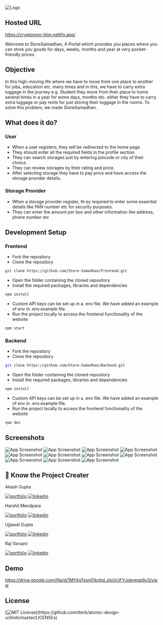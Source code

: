 ![Logo](https://res.cloudinary.com/connect-x/image/upload/v1649589432/Logo_j9js3h.png)

## Hosted URL

https://cryptomon-iiitm.netlify.app/

Welcome to StoreSamadhan, A Portal which provides you places where you can store you goods for days, weeks, months and year at very pocket-friendly prices.

## Objective

In this high-moving life where we have to move from one place to another for jobs, education etc. many times and in this, we have to carry extra luggage in the journey e.g. Student they move from their place to home several times in a year for some days, months etc. either they have to carry extra luggage or pay rents for just storing their luggage in the rooms. To solve this problem, we made StoreSamadhan.

## What does it do?

### User

- When a user registers, they will be redirected to the home page.
- They should enter all the required fields in the profile section.
- They can search storages just by entering pincode or city of their choice.
- They can review storages by their rating and price.
- After selecting storage they have to pay price and have access the storage provider details.

### Storage Provider

- When a storage provider register, th
  ey required to enter some essential details like PAN number etc for security purposes.
- They can enter the amount per box and other information like address, phone number etc

## Development Setup

### Frontend

- Fork the repository
- Clone the repository

```sh
git clone https://github.com/Store-Samadhan/Frontend.git
```

- Open the folder containing the cloned repository
- Install the required packages, libraries and dependencies

```sh
npm install
```

- Custom API keys can be set up in a .env file. We have added an example of env in .env.example file.
- Run the project locally to access the frontend functionality of the website

```sh
npm start
```

### Backend

- Fork the repository
- Clone the repository

```sh
git clone https://github.com/Store-Samadhan/Backend.git
```

- Open the folder containing the cloned repository
- Install the required packages, libraries and dependencies

```sh
npm install
```

- Custom API keys can be set up in a .env file. We have added an example of env in .env.example file.
- Run the project locally to access the frontend functionality of the website

```sh
npm dev
```

## Screenshots

![App Screenshot](https://github.com/Store-Samadhan/Frontend/blob/main/src/Assets/ReadmeAssets/1.png)
![App Screenshot](https://github.com/Store-Samadhan/Frontend/blob/main/src/Assets/ReadmeAssets/2.PNG)
![App Screenshot](https://github.com/Store-Samadhan/Frontend/blob/main/src/Assets/ReadmeAssets/3.png)
![App Screenshot](https://github.com/Store-Samadhan/Frontend/blob/main/src/Assets/ReadmeAssets/4.png)
![App Screenshot](https://github.com/Store-Samadhan/Frontend/blob/main/src/Assets/ReadmeAssets/5.png)
![App Screenshot](https://github.com/Store-Samadhan/Frontend/blob/main/src/Assets/ReadmeAssets/11.png)
![App Screenshot](https://github.com/Store-Samadhan/Frontend/blob/main/src/Assets/ReadmeAssets/6.png)
![App Screenshot](https://github.com/Store-Samadhan/Frontend/blob/main/src/Assets/ReadmeAssets/8.png)
![App Screenshot](https://github.com/Store-Samadhan/Frontend/blob/main/src/Assets/ReadmeAssets/7.png)
![App Screenshot](https://github.com/Store-Samadhan/Frontend/blob/main/src/Assets/ReadmeAssets/9.png)
![App Screenshot](https://github.com/Store-Samadhan/Frontend/blob/main/src/Assets/ReadmeAssets/10.png)

## 🔗 Know the Project Creater

Akash Gupta

[![portfolio](https://img.shields.io/badge/github_portfolio-000?style=for-the-badge&logo=ko-fi&logoColor=white)](https://github.com/akashgupta1909)
[![linkedin](https://img.shields.io/badge/linkedin-0A66C2?style=for-the-badge&logo=linkedin&logoColor=white)](https://www.linkedin.com/in/akash-gupta-1909/)

Harshil Mendpara

[![portfolio](https://img.shields.io/badge/github_portfolio-000?style=for-the-badge&logo=ko-fi&logoColor=white)](https://github.com/HarshilMendpara)
[![linkedin](https://img.shields.io/badge/linkedin-0A66C2?style=for-the-badge&logo=linkedin&logoColor=white)](https://www.linkedin.com/in/harshil-mendpara/)

Ujjawal Gupta

[![portfolio](https://img.shields.io/badge/github_portfolio-000?style=for-the-badge&logo=ko-fi&logoColor=white)](https://github.com/UjjawalGupta30)
[![linkedin](https://img.shields.io/badge/linkedin-0A66C2?style=for-the-badge&logo=linkedin&logoColor=white)](https://www.linkedin.com/in/ujjawalgupta30/)

Raj Varsani

[![portfolio](https://img.shields.io/badge/github_portfolio-000?style=for-the-badge&logo=ko-fi&logoColor=white)](https://github.com/RajVarsani)
[![linkedin](https://img.shields.io/badge/linkedin-0A66C2?style=for-the-badge&logo=linkedin&logoColor=white)](https://www.linkedin.com/in/varsani-raj/)

## Demo

https://drive.google.com/file/d/1MY4sTesn01kohd_dsUrUFYJoknegp6v3/view

## License

[![MIT License](https://img.shields.io/apm/l/atomic-design-ui.svg?)](https://github.com/tterb/atomic-design-ui/blob/master/LICENSEs)
